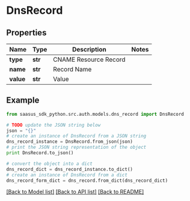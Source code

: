 # DnsRecord


## Properties

Name | Type | Description | Notes
------------ | ------------- | ------------- | -------------
**type** | **str** | CNAME Resource Record | 
**name** | **str** | Record Name | 
**value** | **str** | Value | 

## Example

```python
from saasus_sdk_python.src.auth.models.dns_record import DnsRecord

# TODO update the JSON string below
json = "{}"
# create an instance of DnsRecord from a JSON string
dns_record_instance = DnsRecord.from_json(json)
# print the JSON string representation of the object
print DnsRecord.to_json()

# convert the object into a dict
dns_record_dict = dns_record_instance.to_dict()
# create an instance of DnsRecord from a dict
dns_record_form_dict = dns_record.from_dict(dns_record_dict)
```
[[Back to Model list]](../README.md#documentation-for-models) [[Back to API list]](../README.md#documentation-for-api-endpoints) [[Back to README]](../README.md)


